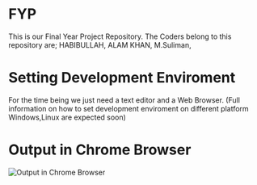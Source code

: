 # FYP
This is our Final Year Project Repository.
The Coders belong to this repository are;
HABIBULLAH, 
ALAM KHAN,
M.Suliman, 
# Setting Development Enviroment
 For the time being we just need a text editor and a Web Browser.
 (Full information on how to set development enviroment on different platform Windows,Linux are expected soon)
# Output in Chrome Browser
![Output in Chrome Browser](http://funkyimg.com/i/2kcEw.png "Output in Chrome Browser")